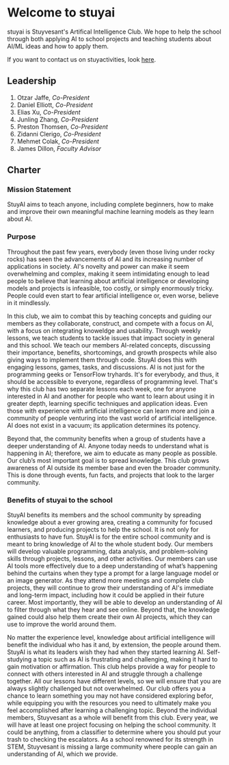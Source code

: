 # Welcome to stuyai



stuyai is Stuyvesant's Artifical Intelligence Club. We hope to help the school through both applying AI to school projects and teaching students about AI/ML ideas and how to apply them.

If you want to contact us on stuyactivities, look [here](https://stuyactivities.org/stuyai).

## Leadership

1. Otzar Jaffe, _Co-President_
2. Daniel Elliott, _Co-President_
3. Elias Xu, _Co-President_
4. Junling Zhang, _Co-President_
5. Preston Thomsen, _Co-President_
6. Zidanni Clerigo, _Co-President_
7. Mehmet Colak, _Co-President_
9. James Dillon, _Faculty Advisor_

## Charter

### Mission Statement

StuyAI aims to teach anyone, including complete beginners, how to make and improve their own meaningful machine learning models as they learn about AI.

### Purpose

  Throughout the past few years, everybody (even those living under rocky rocks) has seen the advancements of AI and its increasing number of applications in society. AI's novelty and power can make it seem overwhelming and complex, making it seem intimidating enough to lead people to believe that learning about artificial intelligence or developing models and projects is infeasible, too costly, or simply enormously tricky. People could even start to fear artificial intelligence or, even worse, believe in it mindlessly.

  In this club, we aim to combat this by teaching concepts and guiding our members as they collaborate, construct, and compete with a focus on AI, with a focus on integrating knoweldge and usability. Through weekly lessons, we teach students to tackle issues that impact society in general and this school. We teach our members AI-related concepts, discussing their importance, benefits, shortcomings, and growth prospects while also giving ways to implement them through code. StuyAI does this with engaging lessons, games, tasks, and discussions. AI is not just for the programming geeks or TensorFlow tryhards. It's for everybody, and thus, it should be accessible to everyone, regardless of programming level. That's why this club has two separate lessons each week, one for anyone interested in AI and another for people who want to learn about using it in greater depth, learning specific techniques and application ideas. Even those with experience with artificial intelligence can learn more and join a community of people venturing into the vast world of artificial intelligence. AI does not exist in a vacuum; its application determines its potency.
  
  Beyond that, the community benefits when a group of students have a deeper understanding of AI. Anyone today needs to understand what is happening in AI; therefore, we aim to educate as many people as possible. Our club’s most important goal is to spread knowledge. This club grows awareness of AI outside its member base and even the broader community. This is done through events, fun facts, and projects that look to the larger community.


### Benefits of stuyai to the school

  StuyAI benefits its members and the school community by spreading knowledge about a ever growing area, creating a community for focused learners, and producing projects to help the school. It is not only for enthusiasts to have fun. StuyAI is for the entire school community and is meant to bring knowledge of AI to the whole student body. Our members will develop valuable programming, data analysis, and problem-solving skills through projects, lessons, and other activities. Our members can use AI tools more effectively due to a deep understanding of what’s happening behind the curtains when they type a prompt for a large language model or an image generator. As they attend more meetings and complete club projects, they will continue to grow their understanding of AI's immediate and long-term impact, including how it could be applied in their future career. Most importantly, they will be able to develop an understanding of AI to filter through what they hear and see online. Beyond that, the knowledge gained could also help them create their own AI projects, which they can use to improve the world around them. 

  No matter the experience level, knowledge about artificial intelligence will benefit the individual who has it and, by extension, the people around them. StuyAI is what its leaders wish they had when they started learning AI. Self-studying a topic such as AI is frustrating and challenging, making it hard to gain motivation or affirmation. This club helps provide a way for people to connect with others interested in AI and struggle through a challenge together. All our lessons have different levels, so we will ensure that you are always slightly challenged but not overwhelmed. Our club offers you a chance to learn something you may not have considered exploring befor, while equipping you with the resources you need to ultimately make you feel accomplished after learning a challenging topic. Beyond the individual members, Stuyvesant as a whole will benefit from this club. Every year, we will have at least one project focusing on helping the school community. It could be anything, from a classifier to determine where you should put your trash to checking the escalators. As a school renowned for its strength in STEM, Stuyvesant is missing a large community where people can gain an understanding of AI, which we provide.
